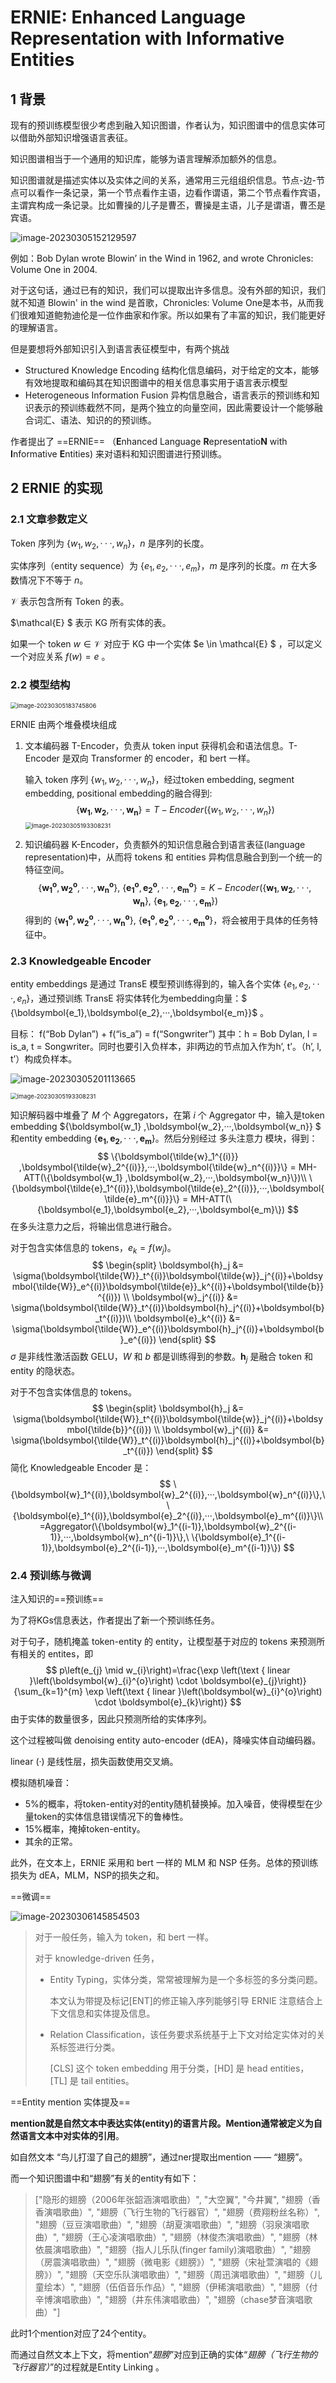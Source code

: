 # ERNIE: Enhanced Language Representation with Informative Entities

## 1 背景

现有的预训练模型很少考虑到融入知识图谱，作者认为，知识图谱中的信息实体可以借助外部知识增强语言表征。

知识图谱相当于一个通用的知识库，能够为语言理解添加额外的信息。

知识图谱就是描述实体以及实体之间的关系，通常用三元组组织信息。节点-边-节点可以看作一条记录，第一个节点看作主语，边看作谓语，第二个节点看作宾语，主谓宾构成一条记录。比如曹操的儿子是曹丕，曹操是主语，儿子是谓语，曹丕是宾语。

![image-20230305152129597](C:\Users\lzl\Desktop\NLPPaperReading\lzl_notes\note_images\image-20230305152129597.png)



例如：Bob Dylan wrote Blowin’ in the Wind in 1962, and wrote Chronicles: Volume One in 2004.

对于这句话，通过已有的知识，我们可以提取出许多信息。没有外部的知识，我们就不知道 Blowin' in the wind 是首歌，Chronicles: Volume One是本书，从而我们很难知道鲍勃迪伦是一位作曲家和作家。所以如果有了丰富的知识，我们能更好的理解语言。



但是要想将外部知识引入到语言表征模型中，有两个挑战

- Structured Knowledge Encoding  结构化信息编码，对于给定的文本，能够有效地提取和编码其在知识图谱中的相关信息事实用于语言表示模型
- Heterogeneous Information Fusion 异构信息融合，语言表示的预训练和知识表示的预训练截然不同，是两个独立的向量空间，因此需要设计一个能够融合词汇、语法、知识的的预训练。

作者提出了 ==ERNIE== （**E**nhanced Language **R**epresentatio**N** with **I**nformative **E**ntities) 来对语料和知识图谱进行预训练。



## 2 ERNIE 的实现

### 2.1 文章参数定义

Token 序列为 $\{w_1,w_2,···,w_n\}$，$n$ 是序列的长度。

实体序列（entity sequence）为  $\{e_1,e_2,···,e_m\}$，$m$ 是序列的长度。$m$ 在大多数情况下不等于 $n$。

$\mathcal{V}$ 表示包含所有 Token 的表。

$\mathcal{E} $ 表示 KG 所有实体的表。

如果一个 token $w \in \mathcal{V}$ 对应于 KG 中一个实体 $e \in \mathcal{E} $ ，可以定义一个对应关系 $f(w)=e$ 。



### 2.2 模型结构

<img src="C:\Users\lzl\Desktop\NLPPaperReading\lzl_notes\note_images\image-20230305183745806.png" alt="image-20230305183745806" style="zoom:67%;" />

ERNIE 由两个堆叠模块组成

1. 文本编码器 T-Encoder，负责从 token input 获得机会和语法信息。T-Encoder 是双向 Transformer 的 encoder，和 bert 一样。

   输入 token 序列 $\{w_1,w_2,···,w_n\}$，经过token embedding, segment embedding, positional embedding的融合得到:
   $$
   \{\boldsymbol{w_1}  ,\boldsymbol{w_2},···,\boldsymbol{w_n} \}=T-Encoder(\{w_1,w_2,···,w_n\})
   $$
   <img src="note_images\image-20221209211656417.png" alt="image-20230305193308231" style="zoom:67%;" />

   

2. 知识编码器 K-Encoder，负责额外的知识信息融合到语言表征(language representation)中，从而将 tokens 和 entities 异构信息融合到到一个统一的特征空间。
   $$
   \{\boldsymbol{w_1^o},\boldsymbol{w_2^o},···,\boldsymbol{w_n^o}\},\ \{\boldsymbol{e_1^o},\boldsymbol{e_2^o},···,\boldsymbol{e_m^o}\}=K-Encoder(\{\boldsymbol{w_1}  ,\boldsymbol{w_2},···,\boldsymbol{w_n}\} ,\ \{\boldsymbol{e_1},\boldsymbol{e_2},···,\boldsymbol{e_m}\})
   $$
   得到的 $\{\boldsymbol{w_1^o},\boldsymbol{w_2^o},···,\boldsymbol{w_n^o}\},\ \{\boldsymbol{e_1^o},\boldsymbol{e_2^o},···,\boldsymbol{e_m^o}\}$，将会被用于具体的任务特征中。



### 2.3 Knowledgeable Encoder

entity embeddings 是通过 TransE 模型预训练得到的，输入各个实体 $\{e_1,e_2,···,e_n\}$，通过预训练 TransE 将实体转化为embedding向量：$ \{\boldsymbol{e_1},\boldsymbol{e_2},···,\boldsymbol{e_m}\}$ 。

目标： f(“Bob Dylan”) + f(“is_a”) = f(“Songwriter”)
其中：h = Bob Dylan, l = is_a, t = Songwriter。同时也要引入负样本，非l两边的节点加入作为h’, t’。（h’, l, t’）构成负样本。

![image-20230305201113665](note_images\image-20230305201113665.png)





<img src="note_images\image-20230305193308231.png" alt="image-20230305193308231" style="zoom:67%;" />

知识解码器中堆叠了 $M$ 个 Aggregators，在第 $i$ 个 Aggregator 中，输入是token embedding $\{\boldsymbol{w_1}  ,\boldsymbol{w_2},···,\boldsymbol{w_n}\} $ 和entity embedding $\{\boldsymbol{e_1},\boldsymbol{e_2},···,\boldsymbol{e_m}\}$。然后分别经过 多头注意力 模块，得到：
$$
\{\boldsymbol{\tilde{w}_1^{(i)}}  ,\boldsymbol{\tilde{w}_2^{(i)}},···,\boldsymbol{\tilde{w}_n^{(i)}}\}  = MH-ATT(\{\boldsymbol{w_1}  ,\boldsymbol{w_2},···,\boldsymbol{w_n}\})\\
\{\boldsymbol{\tilde{e}_1^{(i)}},\boldsymbol{\tilde{e}_2^{(i)}},···,\boldsymbol{\tilde{e}_m^{(i)}}\}  = MH-ATT(\{\boldsymbol{e_1},\boldsymbol{e_2},···,\boldsymbol{e_m}\})
$$
在多头注意力之后，将输出信息进行融合。

对于包含实体信息的 tokens，$e_k=f(w_j)$。
$$
\begin{split}
\boldsymbol{h}_j &= \sigma(\boldsymbol{\tilde{W}}_t^{(i)}\boldsymbol{\tilde{w}}_j^{(i)}+\boldsymbol{\tilde{W}}_e^{(i)}\boldsymbol{\tilde{e}}_k^{(i)}+\boldsymbol{\tilde{b}}^{(i)})  \\
\boldsymbol{w}_j^{(i)} &= \sigma(\boldsymbol{\tilde{W}}_t^{(i)}\boldsymbol{h}_j^{(i)}+\boldsymbol{b}_t^{(i)})\\
\boldsymbol{e}_k^{(i)} &= \sigma(\boldsymbol{\tilde{W}}_e^{(i)}\boldsymbol{h}_j^{(i)}+\boldsymbol{b}_e^{(i)})
 \end{split}
$$
$\sigma$ 是非线性激活函数 GELU，$W$ 和 $b$ 都是训练得到的参数。$\boldsymbol{h}_j$ 是融合 token 和 entity 的隐状态。

对于不包含实体信息的 tokens。
$$
\begin{split}
\boldsymbol{h}_j &= \sigma(\boldsymbol{\tilde{W}}_t^{(i)}\boldsymbol{\tilde{w}}_j^{(i)}+\boldsymbol{\tilde{b}}^{(i)})  \\
\boldsymbol{w}_j^{(i)} &= \sigma(\boldsymbol{\tilde{W}}_t^{(i)}\boldsymbol{h}_j^{(i)}+\boldsymbol{b}_t^{(i)})
 \end{split}
$$
简化 Knowledgeable Encoder 是：
$$
\{\boldsymbol{w}_1^{(i)},\boldsymbol{w}_2^{(i)},···,\boldsymbol{w}_n^{(i)}\},\ \{\boldsymbol{e}_1^{(i)},\boldsymbol{e}_2^{(i)},···,\boldsymbol{e}_m^{(i)}\}\\=Aggregator(\{\boldsymbol{w}_1^{(i-1)},\boldsymbol{w}_2^{(i-1)},···,\boldsymbol{w}_n^{(i-1)}\},\ \{\boldsymbol{e}_1^{(i-1)},\boldsymbol{e}_2^{(i-1)},···,\boldsymbol{e}_m^{(i-1)}\})
$$

### 2.4 预训练与微调  

注入知识的==预训练==

为了将KGs信息表达，作者提出了新一个预训练任务。

对于句子，随机掩盖 token-entity 的 entity，让模型基于对应的 tokens 来预测所有相关的 entites，即
$$
p\left(e_{j} \mid w_{i}\right)=\frac{\exp \left(\text { linear }\left(\boldsymbol{w}_{i}^{o}\right) \cdot \boldsymbol{e}_{j}\right)}{\sum_{k=1}^{m} \exp \left(\text { linear }\left(\boldsymbol{w}_{i}^{o}\right) \cdot \boldsymbol{e}_{k}\right)}
$$
由于实体的数量很多，因此只预测所给的实体序列。

这个过程被叫做 denoising entity auto-encoder (dEA)，降噪实体自动编码器。

$\text { linear }(·)$ 是线性层，损失函数使用交叉熵。

模拟随机噪音：

- 5%的概率，将token-entity对的entity随机替换掉。加入噪音，使得模型在少量token的实体信息错误情况下的鲁棒性。
- 15%概率，掩掉token-entity。
- 其余的正常。

此外，在文本上，ERNIE 采用和 bert 一样的 MLM 和 NSP 任务。总体的预训练损失为 dEA，MLM，NSP的损失之和。



==微调== 

![image-20230306145854503](C:\Users\lzl\Desktop\NLPPaperReading\lzl_notes\note_images\image-20230306145854503.png)

> 对于一般任务，输入为 token，和 bert 一样。
>
> 对于 knowledge-driven 任务，
>
> - Entity Typing，实体分类，常常被理解为是一个多标签的多分类问题。
>
>     本文认为带提及标记[ENT]的修正输入序列能够引导 ERNIE 注意结合上下文信息和实体提及信息。
>
> - Relation Classification，该任务要求系统基于上下文对给定实体对的关系标签进行分类。
>
>   [CLS] 这个 token embedding 用于分类，[HD] 是 head entities，  [TL] 是 tail entities。

==Entity mention 实体提及==

**mention就是自然文本中表达实体(entity)的语言片段。**Mention通常被定义为**自然语言文本中对实体的引用**。

如自然文本 “鸟儿打湿了自己的翅膀”，通过ner提取出mention —— “翅膀”。

而一个知识图谱中和“翅膀”有关的entity有如下：

> ["隐形的翅膀（2006年张韶涵演唱歌曲）",  "大空翼",   "今井翼",   "翅膀（香香演唱歌曲）",   "翅膀（飞行生物的飞行器官）",   "翅膀（费翔粉丝名称）", "翅膀（豆豆演唱歌曲）", "翅膀（胡夏演唱歌曲）", "翅膀（羽泉演唱歌曲）", "翅膀（王心凌演唱歌曲）", "翅膀（林俊杰演唱歌曲）", "翅膀（林依晨演唱歌曲）", "翅膀（指人儿乐队(finger family)演唱歌曲）", "翅膀（房震演唱歌曲）", "翅膀（微电影《翅膀》）", "翅膀（宋祉萱演唱的《翅膀》）", "翅膀（天空乐队演唱歌曲）", "翅膀（周迅演唱歌曲）", "翅膀（儿童绘本）", "翅膀（伍佰音乐作品）", "翅膀（伊稀演唱歌曲）", "翅膀（付辛博演唱歌曲）", "翅膀（井东伟演唱歌曲）", "翅膀（chase梦音演唱歌曲）"]

此时1个mention对应了24个entity。

而通过自然文本上下文，将mention“*翅膀*”对应到正确的实体“*翅膀（飞行生物的飞行器官）*”的过程就是Entity Linking 。
